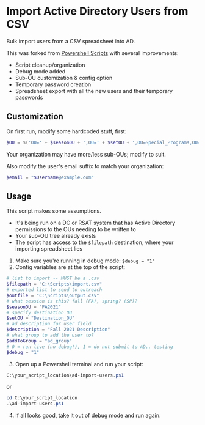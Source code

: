 # Import Active Directory Users from CSV
Bulk import users from a CSV spreadsheet into AD.

This was forked from [Powershell Scripts](https://ferris-powershell-scripts.blogspot.com/2019/11/ad-bulkusers1ps1.html) with several improvements:

- Script cleanup/organization
- Debug mode added
- Sub-OU customization & config option
- Temporary password creation
- Spreadsheet export with all the new users and their temporary passwords

## Customization
On first run, modify some hardcoded stuff, first:
```powershell
$OU = $('OU=' + $seasonOU + ',OU=' + $setOU + ',OU=Special_Programs,OU=Staff,OU=Special_People,DC=example,DC=com')
```
Your organization may have more/less sub-OUs; modify to suit.

Also modify the user's email suffix to match your organization:
```powershell
$email = "$Username@example.com"
```

## Usage
This script makes some assumptions.

- It's being run on a DC or RSAT system that has Active Directory permissions to the OUs needing to be written to
- Your sub-OU tree already exists
- The script has access to the `$filepath` destination, where your importing spreadsheet lies

1. Make sure you're running in debug mode: `$debug = "1"`
2. Config variables are at the top of the script:
  ```powershell
  # list to import -- MUST be a .csv
  $filepath = "C:\Scripts\import.csv"
  # exported list to send to outreach
  $outfile = "C:\Scripts\output.csv"
  # what session is this? fall (FA), spring? (SP)?
  $seasonOU = "FA2021"
  # specify destination OU
  $setOU = "Destination_OU"
  # ad description for user field
  $description = "Fall 2021 Description"
  # what group to add the user to?
  $addToGroup = "ad_group"
  # 0 = run live (no debug!), 1 = do not submit to AD.. testing
  $debug = "1"
  ```
3. Open up a Powershell terminal and run your script:
  ```powershell
  C:\your_script_location\ad-import-users.ps1
  ```
  or
  ```powershell
  cd C:\your_script_location
  .\ad-import-users.ps1
  ```
4. If all looks good, take it out of debug mode and run again.
